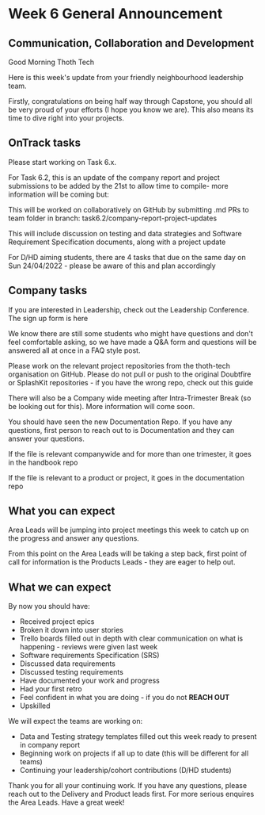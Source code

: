 # Week 6 General Announcement

## Communication, Collaboration and Development

Good Morning Thoth Tech

Here is this week's update from your friendly neighbourhood leadership team.

Firstly, congratulations on being half way through Capstone, you should all be very proud of your efforts (I hope you know we are). This also means its time to dive right into your projects.

## OnTrack tasks

Please start working on Task 6.x.

For Task 6.2, this is an update of the company report and project submissions to be added by the 21st to allow time to compile- more information will be coming but:

This will be worked on collaboratively on GitHub by submitting .md PRs to team folder in branch: task6.2/company-report-project-updates

This will include discussion on testing and data strategies and Software Requirement Specification documents, along with a project update

For D/HD aiming students, there are 4 tasks that due on the same day on Sun 24/04/2022 - please be aware of this and plan accordingly

## Company tasks

If you are interested in Leadership, check out the Leadership Conference. The sign up form is here

We know there are still some students who might have questions and don't feel comfortable asking, so we have made a Q&A form and questions will be answered all at once in a FAQ style post.

Please work on the relevant project repositories from the thoth-tech organisation on GitHub. Please do not pull or push to the original Doubtfire or SplashKit repositories - if you have the wrong repo, check out this guide

There will also be a Company wide meeting after Intra-Trimester Break (so be looking out for this). More information will come soon.

You should have seen the new Documentation Repo. If you have any questions, first person to reach out to is Documentation and they can answer your questions.

If the file is relevant companywide and for more than one trimester, it goes in the handbook repo

If the file is relevant to a product or project, it goes in the documentation repo

## What you can expect

Area Leads will be jumping into project meetings this week to catch up on the progress and answer any questions.

From this point on the Area Leads will be taking a step back, first point of call for information is the Products Leads - they are eager to help out.

## What we can expect

By now you should have:

- Received project epics
- Broken it down into user stories
- Trello boards filled out in depth with clear communication on what is happening - reviews were given last week
- Software requirements Specification (SRS)
- Discussed data requirements
- Discussed testing requirements
- Have documented your work and progress
- Had your first retro
- Feel confident in what you are doing - if you do not **REACH OUT**
- Upskilled

We will expect the teams are working on:

- Data and Testing strategy templates filled out this week ready to present in company report
- Beginning work on projects if all up to date (this will be different for all teams)
- Continuing your leadership/cohort contributions (D/HD students)

Thank you for all your continuing work. If you have any questions, please reach out to the Delivery and Product leads first. For more serious enquires the Area Leads.
Have a great week!
